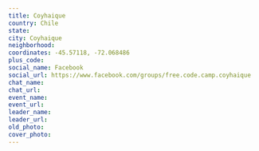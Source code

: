 ```yaml
---
title: Coyhaique
country: Chile
state: 
city: Coyhaique
neighborhood: 
coordinates: -45.57118, -72.068486
plus_code:
social_name: Facebook
social_url: https://www.facebook.com/groups/free.code.camp.coyhaique
chat_name:
chat_url:
event_name:
event_url:
leader_name:
leader_url:
old_photo: 
cover_photo:
---
```

